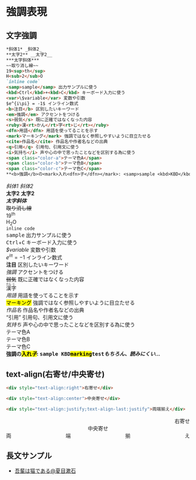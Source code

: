 # 強調表現

## 文字強調
``` md
*斜体1* _斜体2_  
**太字2** __太字2__  
***太字斜体***  
~~取り消し線~~  
19<sup>th</sup>  
H<sub>2</sub>O  
`inline code`  
<samp>sample</samp> 出力サンプルに使う  
<kbd>Ctrl</kbd>+<kbd>C</kbd> キーボード入力に使う  
<var>\$variable</var> 変数や引数  
$e^{i\pi} = -1$ インライン数式  
<b>注目</b> 区別したいキーワード  
<em>強調</em> アクセントをつける  
<s>弱気</s> 既に正確ではなくなった内容  
<ruby>漢<rt>かん</rt>字<rt>じ</rt></ruby>  
<dfn>用語</dfn> 用語を使ってることを示す  
<mark>マーキング</mark> 強調ではなく参照しやすいように目立たせる  
<cite>作品名</cite> 作品名や作者名などの出典  
<q>引用</q> 引用句、引用文に使う  
<i>気持ち</i> 声や心の中で思ったことなどを区別する為に使う  
<span class="color-a">テーマ色A</span>  
<span class="color-b">テーマ色B</span>  
<span class="color-c">テーマ色C</span>  
**<b>強調</b>の<mark>入れ<dfn>子</dfn></mark>: <samp>sample <kbd>KBD</kbd><mark>marking</mark></samp><kbd>test</kbd><i>もちろん、<dfn>読み</dfn>にくい...</i>**
```

*斜体1* _斜体2_  
**太字2** __太字2__  
***太字斜体***  
~~取り消し線~~  
19<sup>th</sup>  
H<sub>2</sub>O  
`inline code`  
<samp>sample</samp> 出力サンプルに使う  
<kbd>Ctrl</kbd>+<kbd>C</kbd> キーボード入力に使う  
<var>\$variable</var> 変数や引数  
$e^{i\pi} = -1$ インライン数式  
<b>注目</b> 区別したいキーワード  
<em>強調</em> アクセントをつける  
<s>弱気</s> 既に正確ではなくなった内容  
<ruby>漢<rt>かん</rt>字<rt>じ</rt></ruby>  
<dfn>用語</dfn> 用語を使ってることを示す  
<mark>マーキング</mark> 強調ではなく参照しやすいように目立たせる  
<cite>作品名</cite> 作品名や作者名などの出典  
<q>引用</q> 引用句、引用文に使う  
<i>気持ち</i> 声や心の中で思ったことなどを区別する為に使う  
<span class="color-a">テーマ色A</span>  
<span class="color-b">テーマ色B</span>  
<span class="color-c">テーマ色C</span>  
**<b>強調</b>の<mark>入れ<dfn>子</dfn></mark>: <samp>sample <kbd>KBD</kbd><mark>marking</mark></samp><kbd>test</kbd><i>もちろん、<dfn>読み</dfn>にくい...</i>**

## text-align(右寄せ/中央寄せ)

``` md
<div style="text-align:right">右寄せ</div>

<div style="text-align:center">中央寄せ</div>

<div style="text-align:justify;text-align-last:justify">両端揃え</div>

```

<div style="text-align:right">右寄せ</div>

<div style="text-align:center">中央寄せ</div>

<div style="text-align:justify;text-align-last:justify">両端揃え</div>

## 長文サンプル

* [吾輩は猫である@夏目漱石](wagahaiwa_nekodearu.md)

